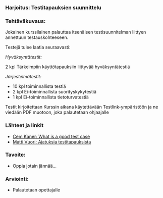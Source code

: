 ### Harjoitus: Testitapauksien suunnittelu




### Tehtäväkuvaus:

Jokainen kurssilainen palauttaa itsenäisen testisuunnitelman liittyen annettuun testauskohteeseen.

Testejä tulee laatia seuraavasti:

*Hyväksyntätestit:*

2 kpl Tärkeimpiin käyttötapauksiin liittyvää hyväksyntätestiä

*Järjestelmätestit:*

* 10 kpl toiminnallista testiä
* 2 kpl Ei-toiminnallista suorityskykytestiä
* 1 kpl Ei-toiminnallista tietoturvatestiä

Testit kirjoitettaan Kurssin aikana käytettävään Testlink-ympäristöön
ja ne viedään PDF muotoon, joka palautetaan ohjaajalle

### Lähteet ja linkit

* [Cem Kaner: What is a good test case](http://www.kaner.com/pdfs/GoodTest.pdf)
* [Matti Vuori: Ajatuksia testitapauksista ](https://drive.google.com/file/d/0B-hPgXTXfK9EbnNHODZsczR5NzQ/view)


### Tavoite:

* Oppia jotain jännää...



### Arviointi:

* Palautetaan opettajalle 
